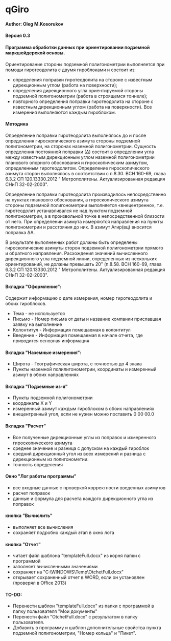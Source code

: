 # qGiro  
#### Author: Oleg  M.Kosorukov  
#### Версия 0.3

#### Программа обработки данных при ориентировании подземной маркшейдерской основы.

Ориентирование стороны подземной полигонометрии выполняется при помощи гиротеодолита с двумя гироблоками и состоит из:
- определения поправки гиротеодолита на стороне с известным дирекционным углом (работа на поверхности);
- определения дирекционного угла ориентируемой стороны подземной полигонометрии (работа в строящемся тоннеле);
- повторного определения поправки гиротеодолита на стороне с известным дирекционным углом (работа на поверхности).
Все измерения выполняются каждым гироблоком.

#### Методика
Определение поправки гиротеодолита выполнялось до и после определения гироскопического азимута стороны подземной полигонометрии, на сторонах наземной полигонометрии.
Сущность определения постоянной поправки (∆) состоит в определении угла между известным дирекционным углом наземной полигонометрии планового опорного обоснования и гироскопическим азимутом, определенным гиротеодолитом.
Определение гироскопического азимута сторон выполнялось в соответствии с п.8.30. ВСН 160-69, глава 6.3.2 СП 120.13330.2012 " Метрополитены. Актуализированная редакция СНиП 32-02-2003". 

Определение поправки гиротеодолита производилось непосредственно на пунктах планового обоснования, а гироскопического азимута стороны подземной полигонометрии выполняется «внецентренно», т.е. гиротеодолит устанавливался не над пунктом подземной полигонометрии, а в произвольной точке в непосредственной близости от него. При определении азимута измеряются направления на пункты полигонометрии и расстояния до них. В азимут Агир(вц) вносится поправка ∆А.

В результате выполненных работ должны быть определены гироскопические азимуты сторон подземной полигонометрии прямого и обратного направления. Расхождения значений вычисленного дирекционного угла подземной линии, определенных из нескольких ориентирований, не должны превышать 20″ (п.8.58. ВСН 160-69, глава 6.3.2 СП 120.13330.2012 " Метрополитены. Актуализированная редакция СНиП 32-02-2003".

#### Вкладка "Оформление":
Содержит информацию о дате измерения, номер гиротеодолита и обоих гироблоков. 
- Тема - не используется
- Письмо - Номер письма от даты и название компании приславшая заявку на выполнение
- Колонтитул - Информация помещаемая в колонтитул
- Введение - Информация помещаемая в начале отчета, где приводится основная информация

#### Вкладка "Наземные измерения":
- Широта - Географическая широта, с точностью до 4 знака
- Пункты наземной полилигонометрии, координаты и измеренный азимут в обоих направлениях

#### Вкладка "Подземные из-я"
- Пункты подземной полигонометрии
- координаты X и Y
- измеренный азимут каждым гироблоком в обоих направлениях
- внецентренный угол, если не нужен можно поставить 0 00 00.0

#### Вкладка "Расчет" 
- Все полученные дирекционные углы из поправок и измеренного гироскопического азимута
- среднее значение и разница с допуском на каждый гироблок
- средний дирекционный угол из всех измерений и разница с дирекционным из полигонометии.
- точность определения

#### Окно "Лог работы программы" 
- все входные данные с проверкой корректности введенных азимутов
- расчет поправок
- данные и формула для расчета каждого дирекционного угла из поправок

#### кнопка "Вычислить"
- выполняет все вычисления 
- сохраняет подробно каждый этап в окно лога

#### кнопка "Отчет"
- читает файл шаблона "templateFull.docx" из корня папки с программой
- заполняет вычисленными значениями
- сохраняет на "C:\WINDOWS\Temp\OtchetFull.docx"
- открывает сохраненный отчет в WORD, если он установлен (проверял в Office 2013) 

#### TO-DO:
- Перенести шаблон "templateFull.docx" из папки с программой в папку пользователя "Мои документы"
- Перенести файл "OtchetFull.docx" с результатом в папку пользователя.
- Добавить в программу и шаблон дополнительные свойства пункта подземной полигонометрии, "Номер кольца" и "Пикет".
